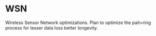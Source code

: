 # WSN
 Wireless Sensor Network optimizations.
 Plan to optimize the pait=ring process for lesser data loss better longevity.
